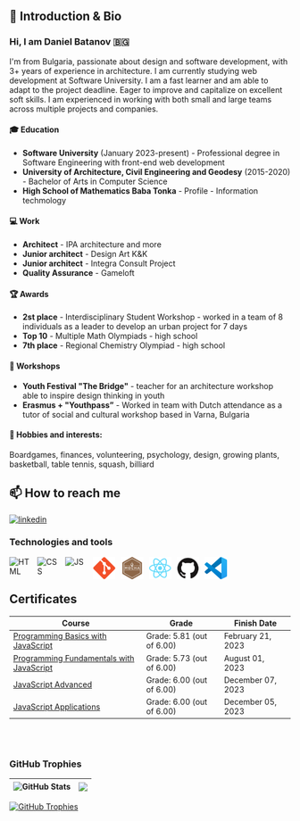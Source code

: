 ## 👋 Introduction & Bio
### Hi, I am Daniel Batanov 🇧🇬
I'm from Bulgaria, passionate about design and software development, with 3+ years of experience in architecture. I am currently studying web development at Software University. I am a fast learner and am able to adapt to the project deadline. Eager to improve and capitalize on excellent soft skills. I am experienced in working with both small and large teams across multiple projects and companies.

#### 🎓 Education
- **Software University** (January 2023-present) - Professional degree in Software Engineering with front-end web development
- **University of Architecture, Civil Engineering and Geodesy** (2015-2020) - Bachelor of Arts in Computer Science
- **High School of Mathematics Baba Tonka** - Profile - Information techmology

#### 💻 Work
- **Architect** - IPA architecture and more
- **Junior architect** - Design Art K&K
- **Junior architect** - Integra Consult Project
- **Quality Assurance** - Gameloft

#### 🏆 Awards
- **2st place** - Interdisciplinary Student Workshop - worked in a team of 8 individuals as a leader to
develop an urban project for 7 days
- **Top 10** - Multiple Math Olympiads - high school
- **7th place** - Regional Chemistry Olympiad - high school

#### :busts_in_silhouette: Workshops
- **Youth Festival "The Bridge"** - teacher for an architecture workshop able to inspire design thinking in youth
- **Erasmus + "Youthpass”** - Worked in team with Dutch attendance as a tutor of social and cultural workshop based in Varna, Bulgaria

#### 🤹 Hobbies and interests: 
Boardgames, finances, volunteering, psychology, design, growing plants, basketball, table tennis, squash, billiard

## 📫 How to reach me
[![linkedin](https://img.shields.io/badge/linkedin-0A66C2?style=for-the-badge&logo=linkedin&logoColor=white)](https://bg.linkedin.com/in/daniel-batanov-6799b31a3)



### Technologies and tools
<img align="left" alt="HTML" width="40px" style="padding-right:10px;" src="https://cdn.jsdelivr.net/gh/devicons/devicon/icons/html5/html5-original.svg"/>
<img align="left" alt="CSS" width="40px" style="padding-right:10px;" src="https://cdn.jsdelivr.net/gh/devicons/devicon/icons/css3/css3-original.svg"/>
<img align="left" alt="JS" width="40px" style="padding-right:10px;" src="https://cdn.jsdelivr.net/gh/devicons/devicon/icons/javascript/javascript-original.svg"/>
<img align="left" alt="github" width="40px" style="padding-right:10px;" src="https://github.com/devicons/devicon/blob/master/icons/git/git-original.svg"/>
<img align="left" alt="mocha" width="40px" style="padding-right:10px;" src="https://github.com/devicons/devicon/blob/v2.14.0/icons/mocha/mocha-plain.svg"/>
<img align="left" alt="mocha" width="40px" style="padding-right:10px;" src="https://github.com/devicons/devicon/blob/v2.14.0/icons/react/react-original.svg"/>
<img align="left" alt="mocha" width="40px" style="padding-right:10px;" src="https://github.com/devicons/devicon/blob/master/icons/github/github-original.svg"/>
<img align="left" alt="mocha" width="40px" style="padding-right:10px;" src="https://github.com/devicons/devicon/blob/v2.14.0/icons/vscode/vscode-original.svg"/>
<br> </br>

## Certificates
| Course                                                                                              | Grade                     | Finish Date       |
| --------------------------------------------------------------------------------------------------- | ------------------------- | ----------------- |
| [Programming Basics with JavaScript](https://softuni.bg/Certificates/Details/159814/4fcfee60)       | Grade: 5.81 (out of 6.00) | February 21, 2023 |              
| [Programming Fundamentals with JavaScript](https://softuni.bg/Certificates/Details/180198/31625e83) | Grade: 5.73 (out of 6.00) | August   01, 2023 | 
| [JavaScript Advanced](https://softuni.bg/Certificates/Details/195467/d2fe5f99)                      | Grade: 6.00 (out of 6.00) | December 07, 2023 |
| [JavaScript Applications](https://softuni.bg/Certificates/Details/195298/1f9f9bde)                  | Grade: 6.00 (out of 6.00) | December 05, 2023 |

<br> </br>

### GitHub Trophies
| <img align="center" src="https://github-readme-stats.vercel.app/api?username=batanoffs&count_private=true&show_icons=true&include_all_commits=true&hide_border=true&hide=contribs" alt="GitHub Stats" /> | <img align="center" src="https://github-readme-stats.vercel.app/api/top-langs/?username=batanoffs&layout=compact&hide_border=true" /> |
| ------------- | ------------- |

<a href="#"><img align="center" src="https://github-profile-trophy.vercel.app/?username=batanoffs&column=-1&margin-w=8&margin-h=2" alt="GitHub Trophies" /></a>
